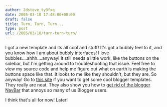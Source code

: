 ```yaml
---
author: 2dsteve_ty3fxq
date: 2005-03-10 17:48:00+00:00
draft: false
title: Turn, Turn, Turn...
type: post
url: /2005/03/10/turn-turn-turn/
---
```


I got a new template and its all cool and stuff! It's got a bubbly feel to it, and you know how I am about bubbly interfaces! I love bubbles....ahhh....anyway! It still needs a little work, like the buttons on the sidebar, but I'm getting around to troubleshooting that issue. Feel free to view my source code and help me figure out what on earth is making the buttons space like that. It looks to me like they shouldn't, but they are. So anyway! Go to
[this site](http://blogger-templates.blogspot.com/) if you want to get some cool blogger templates. They really are neat. They also show you how to
[get rid of the blogger NavBar](http://blogger-templates.blogspot.com/2005/01/remove-navbar.html) that annoys so many of us Blogger users.

I think that's all for now! Later!
